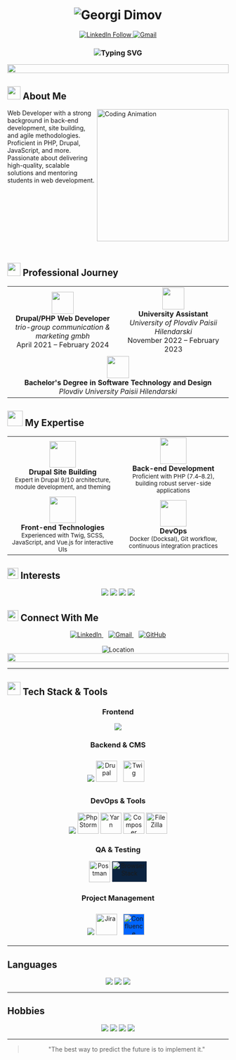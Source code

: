 # <div align="center"><img src="https://readme-typing-svg.demolab.com?font=Fira+Code&weight=700&size=30&duration=3000&pause=1000&color=6366F1&center=true&vCenter=true&repeat=false&width=500&height=70&lines=Georgi+Dimov" alt="Georgi Dimov" /></div>

<div align="center">
  <a href="https://www.linkedin.com/in/georgi-dimov-gd/">
    <img alt="LinkedIn Follow" src="https://img.shields.io/badge/Connect-0A66C2?style=for-the-badge&logo=linkedin&logoColor=white">
  </a>
  <a href="mailto:georgidimovkj781@gmail.com">
    <img alt="Gmail" src="https://img.shields.io/badge/Email_Me-EA4335?style=for-the-badge&logo=gmail&logoColor=white">
  </a>
  </div>

<h3 align="center">
  <img src="https://readme-typing-svg.demolab.com?font=Roboto&weight=500&size=22&duration=3000&pause=1000&color=38BDF8&center=true&vCenter=true&width=435&lines=Drupal+Developer;PHP+Developer;Web+Developer;t" alt="Typing SVG" />
</h3>

<div align="center">
  <img src="https://i.imgur.com/dBaSKWF.gif" height="20" width="100%">
</div>

## <img src="https://media2.giphy.com/media/QssGEmpkyEOhBCb7e1/giphy.gif" width="30"> About Me

<img align="right" width="300" src="https://i.giphy.com/media/qgQUggAC3Pfv687qPC/giphy.webp" alt="Coding Animation" style="margin-bottom: 20px; position: relative; z-index: 1;" />

Web Developer with a strong background in back-end development, site building, and agile methodologies. Proficient in PHP, Drupal, JavaScript, and more. Passionate about delivering high-quality, scalable solutions and mentoring students in web development.

<br clear="right">

## <img src="https://media.giphy.com/media/WFZvB7VIXBgiz3oDXE/giphy.gif" width="30"> Professional Journey

<div align="center">
  <table border="0">
    <tr>
      <td width="50%" align="center">
        <img src="https://img.icons8.com/color/48/000000/work.png" width="50" height="50"/>
        <br/>
        <strong>Drupal/PHP Web Developer</strong>
        <br/>
        <em>trio-group communication & marketing gmbh</em>
        <br/>
        April 2021 – February 2024
      </td>
      <td width="50%" align="center">
        <img src="https://img.icons8.com/color/48/000000/teacher.png" width="50" height="50"/>
        <br/>
        <strong>University Assistant</strong>
        <br/>
        <em>University of Plovdiv Paisii Hilendarski</em>
        <br/>
        November 2022 – February 2023
      </td>
    </tr>
    <tr>
      <td colspan="2" align="center">
        <img src="https://img.icons8.com/color/48/000000/graduation-cap.png" width="50" height="50"/>
        <br/>
        <strong>Bachelor's Degree in Software Technology and Design</strong>
        <br/>
        <em>Plovdiv University Paisii Hilendarski</em>
      </td>
    </tr>
  </table>
</div>

## <img src="https://media.giphy.com/media/jSKBmKkvo2dPQQtsR1/giphy.gif" width="35"> My Expertise

<div align="center">
  <table border="0">
    <tr>
      <td width="50%" align="center">
        <img src="https://media.giphy.com/media/vISmwpBJUNYzukTnVx/giphy.gif" width="60" height="60">
        <br>
        <strong>Drupal Site Building</strong>
        <br>
        <small>Expert in Drupal 9/10 architecture, module development, and theming</small>
      </td>
      <td width="50%" align="center">
        <img src="https://media.giphy.com/media/ln7z2eWriiQAllfVcn/giphy.gif" width="60" height="60">
        <br>
        <strong>Back-end Development</strong>
        <br>
        <small>Proficient with PHP (7.4–8.2), building robust server-side applications</small>
      </td>
    </tr>
    <tr>
      <td width="50%" align="center">
        <img src="https://media.giphy.com/media/fsEaZldNC8A1PJ3mwp/giphy.gif" width="60" height="60">
        <br>
        <strong>Front-end Technologies</strong>
        <br>
        <small>Experienced with Twig, SCSS, JavaScript, and Vue.js for interactive UIs</small>
      </td>
      <td width="50%" align="center">
        <img src="https://media.giphy.com/media/kH1DBkPNyZPOk0BxrM/giphy.gif" width="60" height="60">
        <br>
        <strong>DevOps</strong>
        <br>
        <small>Docker (Docksal), Git workflow, continuous integration practices</small>
      </td>
    </tr>
  </table>
</div>

## <img src="https://media.giphy.com/media/UVG0BN8TOMKkPOJS6e/giphy.gif" width="25"> Interests

<div align="center">
  <img src="https://img.shields.io/badge/Web_Development-20232A?style=for-the-badge&logo=react&logoColor=61DAFB" />
  <img src="https://img.shields.io/badge/CMS_Technologies-FF6C37?style=for-the-badge&logo=drupal&logoColor=white" />
  <img src="https://img.shields.io/badge/Testing_&_QA-14B8A6?style=for-the-badge&logo=testcafe&logoColor=white" />
  <img src="https://img.shields.io/badge/Team_Collaboration-2684FF?style=for-the-badge&logo=trello&logoColor=white" />
</div>

## <img src="https://media.giphy.com/media/MIGbtLZoVjbl0bYbAd/giphy.gif" width="25"> Connect With Me

<div align="center">
  <a href="https://www.linkedin.com/in/georgi-dimov-gd/">
    <img src="https://img.shields.io/badge/linkedin-%230077B5.svg?&style=for-the-badge&logo=linkedin&logoColor=white" alt="LinkedIn" />
  </a>&nbsp;&nbsp;
  <a href="mailto:georgidimovkj781@gmail.com">
    <img src="https://img.shields.io/badge/gmail-%23D14836.svg?&style=for-the-badge&logo=gmail&logoColor=white" alt="Gmail" />
  </a>&nbsp;&nbsp;
  <a href="https://github.com/georgi-dimov-781">
    <img src="https://img.shields.io/badge/github-%23181717.svg?&style=for-the-badge&logo=github&logoColor=white" alt="GitHub" />
  </a>
  <br><br>
  <img src="https://img.shields.io/badge/Location-Plovdiv,%20Bulgaria-4B5563?style=for-the-badge&logo=google-maps&logoColor=white" alt="Location" />
</div>

<div align="center">
  <img src="https://i.imgur.com/dBaSKWF.gif" height="20" width="100%">
</div>

---

## <img src="https://media.giphy.com/media/TEnXkcsHrP4YedChhA/giphy.gif" width="30"> Tech Stack & Tools

<div align="center">
  <h3>Frontend</h3>
  <img src="https://skillicons.dev/icons?i=js,vue,html,css,scss" />

  <h3>Backend & CMS</h3>
  <img src="https://skillicons.dev/icons?i=php,mysql" />
  <img src="https://www.drupal.org/files/druplicon-small.png" alt="Drupal" width="48" height="48" />
  <img src="https://www.svgrepo.com/show/374142/twig.svg" alt="Twig" width="48" height="48" style="margin: 10px" />

  <h3>DevOps & Tools</h3>
  <img src="https://skillicons.dev/icons?i=git,docker,gitlab,bitbucket,vscode" />
  <img src="https://resources.jetbrains.com/storage/products/phpstorm/img/meta/phpstorm_logo_300x300.png" width="48" height="48" title="PhpStorm" />
  <img src="https://cdn.jsdelivr.net/gh/devicons/devicon/icons/yarn/yarn-original.svg" width="48" height="48" title="Yarn" />
  <img src="https://cdn.jsdelivr.net/gh/devicons/devicon/icons/composer/composer-original.svg" width="48" height="48" title="Composer" />
  <img src="https://cdn.jsdelivr.net/gh/devicons/devicon/icons/filezilla/filezilla-plain.svg" width="48" height="48" title="FileZilla" />

  <h3>QA & Testing</h3>
  <img src="https://www.svgrepo.com/show/354202/postman-icon.svg" width="48" height="48" title="Postman" />
  <img src="https://www.browserstack.com/images/static/header-logo.jpg" width="80" height="48" title="BrowserStack" style="background: #0B2340; border-radius: 4px; object-fit: contain;" />

  <h3>Project Management</h3>
  <img src="https://skillicons.dev/icons?i=github" />
  <img src="https://cdn.jsdelivr.net/gh/devicons/devicon/icons/jira/jira-original.svg" width="48" height="48" title="Jira" />
<img src="https://www.svgrepo.com/show/509866/confluence.svg" alt="Confluence" width="48" height="48" style="background: #0065FF; margin: 10px;" />
</div>

---

## Languages

<div align="center">
  <img src="https://img.shields.io/badge/Bulgarian-Native-green?style=flat-square" />
  <img src="https://img.shields.io/badge/English-Fluent-blue?style=flat-square" />
  <img src="https://img.shields.io/badge/German-Intermediate-yellow?style=flat-square" />
</div>

---

## Hobbies

<div align="center">
  <img src="https://img.shields.io/badge/📱-Information_Technologies-blue?style=for-the-badge" />
  <img src="https://img.shields.io/badge/🚲-Bicycling-green?style=for-the-badge" />
  <img src="https://img.shields.io/badge/🎣-Fishing-teal?style=for-the-badge" />
  <img src="https://img.shields.io/badge/⚽-Football-red?style=for-the-badge" />
</div>

---

<div align="center">
  <blockquote>
    "The best way to predict the future is to implement it."
  </blockquote>
</div>
